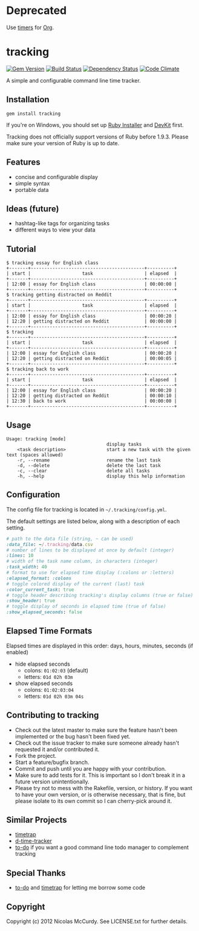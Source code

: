 # Deprecated
Use [timers](http://orgmode.org/manual/Timers.html) for [Org](http://orgmode.org/).

# tracking
[![Gem Version](https://badge.fury.io/rb/tracking.png)](http://badge.fury.io/rb/tracking)
[![Build Status](https://secure.travis-ci.org/nicolasmccurdy/tracking.png?branch=master)](http://travis-ci.org/nicolasmccurdy/tracking)
[![Dependency Status](https://gemnasium.com/nicolasmccurdy/tracking.png)](https://gemnasium.com/nicolasmccurdy/tracking)
[![Code Climate](https://codeclimate.com/github/thenickperson/tracking.png)](https://codeclimate.com/github/thenickperson/tracking)

A simple and configurable command line time tracker.

## Installation

`gem install tracking`

If you're on Windows, you should set up
[Ruby Installer](http://rubyinstaller.org/downloads/) and
[DevKit](https://github.com/oneclick/rubyinstaller/wiki/Development-Kit) first.

Tracking does not officially support versions of Ruby before 1.9.3. Please make
sure your version of Ruby is up to date.

## Features
- concise and configurable display
- simple syntax
- portable data

## Ideas (future)
- hashtag-like tags for organizing tasks
- different ways to view your data

## Tutorial
```
$ tracking essay for English class
+-------+------------------------------------------+----------+
| start |                   task                   | elapsed  |
+-------+------------------------------------------+----------+
| 12:00 | essay for English class                  | 00:00:00 |
+-------+------------------------------------------+----------+
$ tracking getting distracted on Reddit
+-------+------------------------------------------+----------+
| start |                   task                   | elapsed  |
+-------+------------------------------------------+----------+
| 12:00 | essay for English class                  | 00:00:20 |
| 12:20 | getting distracted on Reddit             | 00:00:00 |
+-------+------------------------------------------+----------+
$ tracking
+-------+------------------------------------------+----------+
| start |                   task                   | elapsed  |
+-------+------------------------------------------+----------+
| 12:00 | essay for English class                  | 00:00:20 |
| 12:20 | getting distracted on Reddit             | 00:00:05 |
+-------+------------------------------------------+----------+
$ tracking back to work
+-------+------------------------------------------+----------+
| start |                   task                   | elapsed  |
+-------+------------------------------------------+----------+
| 12:00 | essay for English class                  | 00:00:20 |
| 12:20 | getting distracted on Reddit             | 00:00:10 |
| 12:30 | back to work                             | 00:00:00 |
+-------+------------------------------------------+----------+
```

## Usage
```
Usage: tracking [mode]
                                     display tasks
    <task description>               start a new task with the given text (spaces allowed)
    -r, --rename                     rename the last task
    -d, --delete                     delete the last task
    -c, --clear                      delete all tasks
    -h, --help                       display this help information
```

## Configuration
The config file for tracking is located in `~/.tracking/config.yml`.

The default settings are listed below, along with a description of each setting.
```ruby
# path to the data file (string, ~ can be used)
:data_file: ~/.tracking/data.csv
# number of lines to be displayed at once by default (integer)
:lines: 10
# width of the task name column, in characters (integer)
:task_width: 40
# format to use for elapsed time display (:colons or :letters)
:elapsed_format: :colons
# toggle colored display of the current (last) task
:color_current_task: true
# toggle header describing tracking's display columns (true or false)
:show_header: true
# toggle display of seconds in elapsed time (true of false)
:show_elapsed_seconds: false
```

## Elapsed Time Formats
Elapsed times are displayed in this order: days, hours, minutes, seconds (if
enabled)
- hide elapsed seconds
	- colons: `01:02:03` (default)
	- letters: `01d 02h 03m`
- show elapsed seconds
	- colons: `01:02:03:04`
	- letters: `01d 02h 03m 04s`

## Contributing to tracking
- Check out the latest master to make sure the feature hasn't been implemented
or the bug hasn't been fixed yet.
- Check out the issue tracker to make sure someone already hasn't requested it
and/or contributed it.
- Fork the project.
- Start a feature/bugfix branch.
- Commit and push until you are happy with your contribution.
- Make sure to add tests for it. This is important so I don't break it in a
future version unintentionally.
- Please try not to mess with the Rakefile, version, or history. If you want to
have your own version, or is otherwise necessary, that is fine, but please
isolate to its own commit so I can cherry-pick around it.

## Similar Projects
- [timetrap](https://github.com/samg/timetrap)
- [d-time-tracker](https://github.com/DanielVF/d-time-tracker)
- [to-do](http://github.com/kristenmills/to-do) if you want a good command line
todo manager to complement tracking

## Special Thanks
- [to-do](http://github.com/kristenmills/to-do) and
[timetrap](https://github.com/samg/timetrap) for letting me borrow some code

## Copyright
Copyright (c) 2012 Nicolas McCurdy. See LICENSE.txt for further details.
